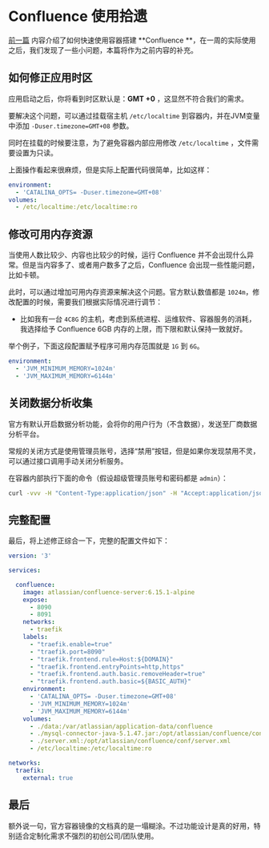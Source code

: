 # Confluence 使用拾遗

[前一篇](https://soulteary.com/2019/03/30/construct-confluence-with-docker.html) 内容介绍了如何快速使用容器搭建 **Confluence **，在一周的实际使用之后，我们发现了一些小问题，本篇将作为之前内容的补充。

## 如何修正应用时区

应用启动之后，你将看到时区默认是：**GMT +0** ，这显然不符合我们的需求。

要解决这个问题，可以通过挂载宿主机 `/etc/localtime` 到容器内，并在JVM变量中添加 `-Duser.timezone=GMT+08` 参数。

同时在挂载的时候要注意，为了避免容器内部应用修改 `/etc/localtime` ，文件需要设置为只读。

上面操作看起来很麻烦，但是实际上配置代码很简单，比如这样：

```yaml
environment:
  - 'CATALINA_OPTS= -Duser.timezone=GMT+08'
volumes:
  - /etc/localtime:/etc/localtime:ro
```

## 修改可用内存资源

当使用人数比较少、内容也比较少的时候，运行 Confluence 并不会出现什么异常。但是当内容多了、或者用户数多了之后，Confluence 会出现一些性能问题，比如卡顿。

此时，可以通过增加可用内存资源来解决这个问题。官方默认数值都是 `1024m`，修改配置的时候，需要我们根据实际情况进行调节：

- 比如我有一台 `4C8G` 的主机，考虑到系统进程、运维软件、容器服务的消耗，我选择给予 Confluence 6GB 内存的上限，而下限和默认保持一致就好。

举个例子，下面这段配置赋予程序可用内存范围就是 `1G` 到 `6G`。

```yaml
environment:
  - 'JVM_MINIMUM_MEMORY=1024m'
  - 'JVM_MAXIMUM_MEMORY=6144m'
```

## 关闭数据分析收集

官方有默认开启数据分析功能，会将你的用户行为（不含数据），发送至厂商数据分析平台。

常规的关闭方式是使用管理员账号，选择“禁用”按钮，但是如果你发现禁用不灵，可以通过接口调用手动关闭分析服务。

在容器内部执行下面的命令（假设超级管理员账号和密码都是 `admin`）：

```bash
curl -vvv -H "Content-Type:application/json" -H "Accept:application/json" --user admin:admin -X PUT -d '{"analyticsEnabled": "false"}' http://localhost:8090/rest/analytics/1.0/config/enable
```

## 完整配置

最后，将上述修正综合一下，完整的配置文件如下：

```yaml
version: '3'

services:

  confluence:
    image: atlassian/confluence-server:6.15.1-alpine
    expose:
      - 8090
      - 8091
    networks:
      - traefik
    labels:
      - "traefik.enable=true"
      - "traefik.port=8090"
      - "traefik.frontend.rule=Host:${DOMAIN}"
      - "traefik.frontend.entryPoints=http,https"
      - "traefik.frontend.auth.basic.removeHeader=true"
      - "traefik.frontend.auth.basic=${BASIC_AUTH}"
    environment:
      - 'CATALINA_OPTS= -Duser.timezone=GMT+08'
      - 'JVM_MINIMUM_MEMORY=1024m'
      - 'JVM_MAXIMUM_MEMORY=6144m'
    volumes:
      - ./data:/var/atlassian/application-data/confluence
      - ./mysql-connector-java-5.1.47.jar:/opt/atlassian/confluence/confluence/WEB-INF/lib/mysql-connector-java-5.1.47.jar
      - ./server.xml:/opt/atlassian/confluence/conf/server.xml
      - /etc/localtime:/etc/localtime:ro

networks:
  traefik:
    external: true
```

## 最后

额外说一句，官方容器镜像的文档真的是一塌糊涂。不过功能设计是真的好用，特别适合定制化需求不强烈的初创公司/团队使用。
